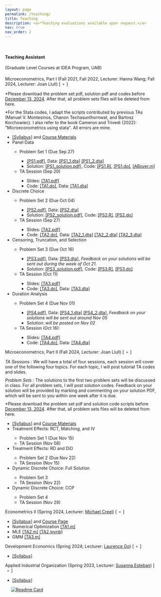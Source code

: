 ```yaml
---
layout: page
permalink: /teaching/
title: Teaching
description: <a>*Teaching evaluations available upon request.</a>
nav: true
nav_order: 2
---
```


<!-- COLLAPSIBLE-->
<style>
    .collapsible {
        background-color: transparent;
        cursor: pointer;
        border: none;
    }

    .collapsible:after {
        color: #6c0a31;
        content: '\002B'; /* Default plus sign */
    }

    .active:after {
        color: #6c0a31;
        content: ""; /* Minus sign for active state */
    }

    .custom-collapsible:after {
        content: '\002B'; /* Default plus sign for custom collapsible */
    }

    .custom-collapsible.active:after {
        content: "\2212"; /* Minus sign for active custom collapsible */
    }

    .content {
        max-height: 0;
        overflow: hidden;
        transition: max-height 0.2s ease-out;
    }
</style>

<script>
    document.addEventListener("DOMContentLoaded", function() {
        var coll = document.getElementsByClassName("collapsible");
        for (var i = 0; i < coll.length; i++) {
            coll[i].addEventListener("click", function() {
                this.classList.toggle("active");
                var content = this.nextElementSibling;
                if (content.style.maxHeight) {
                    content.style.maxHeight = null;
                } else {
                    content.style.maxHeight = content.scrollHeight + "px";
                }
            });
        }
    });
</script>

<br>

#### Teaching Assistant
(Graduate Level Courses at IDEA Program, UAB)

<span style="display: block; margin-top: 20px;"></span>

Microeconometrics, Part I (Fall 2021, Fall 2022, Lecturer: Hanna Wang; Fall 2024, Lecturer: Joan Llull) [<button data-toggle="collapse" data-target="#mc1" class="collapsible custom-collapsible"></button>]
<div id="mc1" class="collapse">
    <a>*Please download the problem set pdf, solution pdf and codes before <u>December 13, 2024</u>. After that, all problem sets files will be deleted from here.</a>
    <span style="display: block; margin-top: 10px;"></span>
    <a>*For the Stata codes, I adapt the scripts contributed by previous TAs (Manuel V. Montesinos, Chanon Techasunthornwat, and Bartosz Korchowiec). I also refer to the book Cameron and Trivedi (2022): "Microeconometrics using stata". All errors are mine.</a>
    <span style="display: block; margin-top: 10px;"></span>
   <ul>
    <li><a href="https://conghanzheng.github.io/assets/TA/MicroeconometricsI_2024/Syllabus.pdf">[Syllabus]</a> and <a href="https://joanllull.github.io/teaching.htm">Course Materials</a></li>
    <li><a>Panel Data</a></li>
    <ul>
        <li>Problem Set 1 (Due Sep 27) </li>
            <ul>
                <li><a href="https://conghanzheng.github.io/assets/TA/MicroeconometricsI_2024/PS1.pdf">[PS1.pdf]</a>, Data: <a href="https://github.com/conghanzheng/conghanzheng.github.io/blob/master/assets/TA/MicroeconometricsI_2024/PS1_1.dta">[PS1_1.dta]</a> <a href="https://github.com/conghanzheng/conghanzheng.github.io/blob/master/assets/TA/MicroeconometricsI_2024/PS1_1.dta">[PS1_2.dta]</a> </li>
                <li>Solution: <a href="https://conghanzheng.github.io/assets/TA/MicroeconometricsI_2024/PS1_solution.pdf">[PS1_solution.pdf]</a>, Code: <a href="https://github.com/conghanzheng/conghanzheng.github.io/blob/master/assets/R/PanelData.R">[PS1.R]</a>, <a href="https://github.com/conghanzheng/conghanzheng.github.io/blob/master/assets/TA/MicroeconometricsI_2024/PS1.do">[PS1.do]</a>, <a href="https://github.com/conghanzheng/conghanzheng.github.io/blob/master/assets/TA/MicroeconometricsI_2024/PS1_ABover.m">[ABover.m]</a> </li>
            </ul>
        <li>TA Session (Sep 20)</li>
            <ul>
                <li>Slides: <a href="https://conghanzheng.github.io/assets/TA/MicroeconometricsI_2024/TA1.pdf">[TA1.pdf]</a></li>
                <li>Code: <a href="https://github.com/conghanzheng/conghanzheng.github.io/blob/master/assets/TA/MicroeconometricsI_2024/TA1.do">[TA1.do]</a>, Data: <a href="https://github.com/conghanzheng/conghanzheng.github.io/blob/master/assets/TA/MicroeconometricsI_2024/TA1.dta">[TA1.dta]</a></li>
            </ul>
    </ul>
    <li><a>Discrete Choice</a></li>
    <ul>
        <li>Problem Set 2 (Due Oct 04)</li>
            <ul>
                <li><a href="https://conghanzheng.github.io/assets/TA/MicroeconometricsI_2024/PS2.pdf">[PS2.pdf]</a>, Data: <a href="https://github.com/conghanzheng/conghanzheng.github.io/blob/master/assets/TA/MicroeconometricsI_2024/PS2.dta">[PS2.dta]</a></li>
                <li>Solution: <a href="https://conghanzheng.github.io/assets/TA/MicroeconometricsI_2024/PS2_solution.pdf">[PS2_solution.pdf]</a>, Code: <a href="https://github.com/conghanzheng/conghanzheng.github.io/blob/master/assets/R/DiscreteChoice.R">[PS2.R]</a>, <a href="https://github.com/conghanzheng/conghanzheng.github.io/blob/master/assets/TA/MicroeconometricsI_2024/PS2.do">[PS2.do]</a></li>
            </ul>
        <li>TA Session (Sep 27)</li>
            <ul>
                <li>Slides:  <a href="https://conghanzheng.github.io/assets/TA/MicroeconometricsI_2024/TA2.pdf">[TA2.pdf]</a></li>
                <li>Code: <a href="https://github.com/conghanzheng/conghanzheng.github.io/blob/master/assets/TA/MicroeconometricsI_2024/TA2.do">[TA2.do]</a>, Data: <a href="https://github.com/conghanzheng/conghanzheng.github.io/blob/master/assets/TA/MicroeconometricsI_2024/TA2_1.dta">[TA2_1.dta]</a> <a href="https://github.com/conghanzheng/conghanzheng.github.io/blob/master/assets/TA/MicroeconometricsI_2024/TA2_2.dta">[TA2_2.dta]</a> <a href="https://github.com/conghanzheng/conghanzheng.github.io/blob/master/assets/TA/MicroeconometricsI_2024/TA2_3.dta">[TA2_3.dta]</a></li>
            </ul>
    </ul>
    <li><a>Censoring, Truncation, and Selection</a></li>
    <ul>
        <li>Problem Set 3 (Due Oct 16)</li>
            <ul>
                <li><a href="https://conghanzheng.github.io/assets/TA/MicroeconometricsI_2024/PS3.pdf">[PS3.pdf]</a>, Data: <a href="https://github.com/conghanzheng/conghanzheng.github.io/blob/master/assets/TA/MicroeconometricsI_2024/PS3.dta">[PS3.dta]</a>, <i>Feedback on your solutions will be sent out during the week of Oct 21.</i></li>
                <li>Solution: <a href="https://conghanzheng.github.io/assets/TA/MicroeconometricsI_2024/PS3_solution.pdf">[PS3_solution.pdf]</a>, Code: <a href="https://github.com/conghanzheng/conghanzheng.github.io/blob/master/assets/R/Selection.R">[PS3.R]</a>, <a href="https://github.com/conghanzheng/conghanzheng.github.io/blob/master/assets/TA/MicroeconometricsI_2024/PS3.do">[PS3.do]</a></li>
            </ul>
        <li>TA Session (Oct 11)</li>
        <ul>
            <li>Slides:  <a href="https://conghanzheng.github.io/assets/TA/MicroeconometricsI_2024/TA3.pdf">[TA3.pdf]</a></li>
            <li>Code: <a href="https://github.com/conghanzheng/conghanzheng.github.io/blob/master/assets/TA/MicroeconometricsI_2024/TA3.do">[TA3.do]</a>, Data: <a href="https://github.com/conghanzheng/conghanzheng.github.io/blob/master/assets/TA/MicroeconometricsI_2024/TA3.dta">[TA3.dta]</a></li>
        </ul>
    </ul>
    <li><a>Duration Analysis</a></li>
    <ul>
        <li>Problem Set 4 (Due Nov 01)</li>
            <ul>
                <li><a href="https://conghanzheng.github.io/assets/TA/MicroeconometricsI_2024/PS4.pdf">[PS4.pdf]</a>, Data: <a href="https://github.com/conghanzheng/conghanzheng.github.io/blob/master/assets/TA/MicroeconometricsI_2024/PS4_1.dta">[PS4_1.dta]</a> <a href="https://github.com/conghanzheng/conghanzheng.github.io/blob/master/assets/TA/MicroeconometricsI_2024/PS4_2.dta">[PS4_2.dta]</a>, <i>Feedback on your solutions will be sent out around Nov 05</i></li>
                <li>Solution: <i>will be posted on Nov 02</i></li>
            </ul>
        <li>TA Session (Oct 16):</li>
            <ul>
                <li>Slides:  <a href="https://conghanzheng.github.io/assets/TA/MicroeconometricsI_2024/TA4.pdf">[TA4.pdf]</a></li>
                <li>Code: <a href="https://github.com/conghanzheng/conghanzheng.github.io/blob/master/assets/TA/MicroeconometricsI_2024/TA4.do">[TA4.do]</a>, Data: <a href="https://github.com/conghanzheng/conghanzheng.github.io/blob/master/assets/TA/MicroeconometricsI_2024/TA4.dta">[TA4.dta]</a></li>
            </ul>
    </ul>
  </ul>
</div>

Microeconometrics, Part II (Fall 2024, Lecturer: Joan Llull) [<button data-toggle="collapse" data-target="#mc2" class="collapsible custom-collapsible"></button>]
<div id="mc2" class="collapse">
    <i>TA Sessions</i> : <a>We will have a total of four sessions, each session will cover one of the following four topics. For each topic, I will post tutorial TA codes and slides. </a>
    <span style="display: block; margin-top: 10px;"></span>
    <i>Problem Sets</i> : <a>The solutions to the first two problem sets will be discussed in class. For all problem sets, I will post solution codes. Feedback on your solution will be provided by marking and commenting on your solution PDF, which will be sent to you within one week after it is due.</a>
     <span style="display: block; margin-top: 10px;"></span>
    <a>*Please download the problem set pdf and solution code scripts before <u>December 13, 2024</u>. After that, all problem sets files will be deleted from here.</a>
    <span style="display: block; margin-top: 10px;"></span>
    <ul>
        <li><a href="https://conghanzheng.github.io/assets/TA/MicroeconometricsII_2024/Syllabus.pdf">[Syllabus]</a> and <a href="https://joanllull.github.io/teaching.htm">Course Materials</a></li>
        <li><a>Treatment Effects: RCT, Matching, and IV</a></li>
            <ul>
                <li>Problem Set 1 (Due Nov 15) </li>
                <li>TA Session (Nov 08)</li>
            </ul>
        <li><a>Treatment Effects: RD and DiD</a></li>
            <ul>
                <li>Problem Set 2 (Due Nov 22) </li>
                <li>TA Session (Nov 15)</li>
            </ul>
        <li><a>Dynamic Discrete Choice: Full Solution</a></li>
            <ul>
                <li>Problem Set 3 </li>
                <li>TA Session (Nov 22)</li>
            </ul>
        <li><a>Dynamic Discrete Choice: CCP</a></li>
            <ul>
                <li>Problem Set 4 </li>
                <li>TA Session (Nov 29)</li>
            </ul>
    </ul>
</div>

Econometrics II (Spring 2024, Lecturer: [Michael Creel](http://pareto.uab.es/mcreel/)) [<button data-toggle="collapse" data-target="#ec2" class="collapsible custom-collapsible"></button>]
<div id="ec2" class="collapse">
  <ul>
    <li><a href="https://conghanzheng.github.io/assets/TA/EconometricsII_2024/Syllabus.pdf">[Syllabus]</a> and <a href="https://github.com/mcreel/Econometrics">Course Page</a></li>
    <li> Numerical Optimization <a href="https://github.com/conghanzheng/conghanzheng.github.io/blob/master/assets/TA/EconometricsII_2024/TA1.m">[TA1.m]</a></li>
    <li> MLE <a href="https://github.com/conghanzheng/conghanzheng.github.io/blob/master/assets/TA/EconometricsII_2024/TA2.m">[TA2.m]</a> <a href="https://github.com/conghanzheng/conghanzheng.github.io/blob/master/assets/TA/EconometricsII_2024/TA2.ipynb">[TA2.ipynb]</a></li>
    <li> GMM <a href="https://github.com/conghanzheng/conghanzheng.github.io/blob/master/assets/TA/EconometricsII_2024/TA3.m">[TA3.m]</a></li>
  </ul>
</div>

Development Economics (Spring 2024; Lecturer: [Laurence Go](https://www.laurencego.com)) [<button data-toggle="collapse" data-target="#dev" class="collapsible custom-collapsible"></button>]
<div id="dev" class="collapse">
  <ul>
    <li><a href="https://conghanzheng.github.io/assets/TA/Dev_Econ_2024/Syllabus.pdf">[Syllabus]</a></li>
  </ul>
</div>

Applied Industrial Organization (Spring 2023, Lecturer: [Susanna Esteban](https://www.cemfi.es/people/faculty/profile.asp?u=esteban)) [<button data-toggle="collapse" data-target="#aio" class="collapsible custom-collapsible"></button>]
<div id="aio" class="collapse">
    <ul>
        <li><a href="https://conghanzheng.github.io/assets/TA/Applied_IO_2023/Syllabus.pdf">[Syllabus]</a></li>
    </ul>
  <span>&nbsp;&nbsp;&nbsp;&nbsp;</span> <a href="https://github.com/conghanzheng/Applied_IO_TA">
        <img src="https://github-readme-stats.vercel.app/api/pin/?username=conghanzheng&repo=Applied_IO_TA&theme=transparent" alt="Readme Card">
  </a>
</div>

<span style="display: block; margin-top: 50px;"></span>